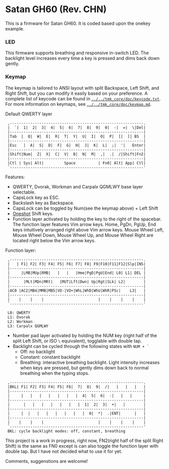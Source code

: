 Satan GH60 (Rev. CHN)
======

This is a firmware for Satan GH60. It is coded based upon the onekey example.

### LED
This firmware supports breathing and responsive in-switch LED. The backlight level increases every time a key is pressed and dims back down gently.

### Keymap
The keymap is tailored to ANSI layout with split Backspace, Left Shift, and Right Shift, but you can modify it easily based on your preference. A complete list of keycode can be found in [`../../tmk_core/doc/keycode.txt`](../../tmk_core/doc/keycode.txt). For more information on keymaps, see [`../../tmk_core/doc/keymap.md`](../../tmk_core/doc/keymap.md).

 Default QWERTY layer
```
 ,-----------------------------------------------------------.
 |  `|  1|  2|  3|  4|  5|  6|  7|  8|  9|  0|  -|  =|  \|Del|
 |-----------------------------------------------------------|
 |Tab  |  Q|  W|  E|  R|  T|  Y|  U|  I|  O|  P|  [|  ]| BS  |
 |-----------------------------------------------------------|
 |Esc   |  A|  S|  D|  F|  G|  H|  J|  K|  L|  ;|  '|   Enter|
 |-----------------------------------------------------------|
 |Shift|Num|  Z|  X|  C|  V|  B|  N|  M|  ,|  .|  /|Shift|Fn2|
 |-----------------------------------------------------------|
 |Ctl | Sys| Alt|         Space          | Fn0| Alt| App| Ctl|
 `-----------------------------------------------------------'
```

Features:
- QWERTY, Dvorak, Workman and Carpalx QGMLWY base layer selectable.
- CapsLock key as ESC.
- Backslash key as Backspace.
- CapsLock can be toggled by Num(see the keymap above) + Left Shift
- [Oneshot](../../tmk_core/doc/keymap.md#43-oneshot-modifier) Shift keys.
- Function layer activated by holding the key to the right of the spacebar. The function layer features Vim arrow keys. Home, PgDn, PgUp, End keys intuitively arranged right above Vim arrow keys. Mouse Wheel Left, Mouse Wheel Down, Mouse Wheel Up, and Mouse Wheel Right are located right below the Vim arrow keys.

 Function layer:
```
 ,-----------------------------------------------------------.
 |   | F1| F2| F3| F4| F5| F6| F7| F8| F9|F10|F11|F12|Slp|INS|
 |-----------------------------------------------------------|
 |     |LMB|MUp|RMB|   |   |   |Hme|PgD|PgU|End| L0| L1| DEL |
 |-----------------------------------------------------------|
 |      |MLt|MDn|MRt|   |MUT|Lft|Dwn| Up|Rgt|SLk| L2|        |
 |-----------------------------------------------------------|
 |AC0 |AC2|MB4|MMB|MB5|VO-|VO+|WhL|WhD|WhU|WhR|PSc|    L3|   |
 |-----------------------------------------------------------|
 |    |    |    |                        |    |    |    |    |
 `-----------------------------------------------------------'

 L0: QWERTY
 L1: Dvorak
 L2: Workman
 L3: Carpalx QGMLWY
```

- Number pad layer activated by holding the NUM key (right half of the split Left Shift, or ISO `\` equivalent), togglable with double tap.
- Backlight can be cycled through the following states with ``NUM + ` ``
    + Off: no backlight
    + Constant: constant backlight
    + Breathing: interactive breathing backlight. Light intensity increases when keys are pressed, but gently dims down back to normal breathing when the typing stops.
```
 ,-----------------------------------------------------------.
 |BKL| F1| F2| F3| F4| F5| F6|  7|  8|  9|  /|   |   |   |   |
 |-----------------------------------------------------------|
 |     |   |   |   |   |   |   |  4|  5|  6|  -|   |   |     |
 |-----------------------------------------------------------|
 |      |   |   |   |   |   |   |  1|  2|  3|  +|   |        |
 |-----------------------------------------------------------|
 |     |  |   |   |   |   |   |   |  0|  *|  .|ENT|      |   |
 |-----------------------------------------------------------|
 |    |    |    |                        |    |    |    |    |
 `-----------------------------------------------------------'
 BKL: cycle backlight modes: off, constant, breathing
```

This project is a work in progress, right now, FN2(right half of the split Right Shift) is the same as FN0 except is can also toggle the function layer with double tap. But I have not decided what to use it for yet.

Comments, suggenstions are welcome!
